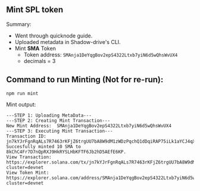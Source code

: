 ## Mint SPL token

Summary:
- Went through quicknode guide.
- Uploaded metadata in Shadow-drive's CLI.
- Mint **SMA** Token
  - Token address: `SMAnja1DeYqgBov2epS4322Ltxb7yiN6d5wQhsWvUX4`
  - decimals = 3

## Command to run Minting (Not for re-run):

`npm run mint`

Mint output:
```
---STEP 1: Uploading MetaData---
---STEP 2: Creating Mint Transaction---
New Mint Address:  SMAnja1DeYqgBov2epS4322Ltxb7yiN6d5wQhsWvUX4
---STEP 3: Executing Mint Transaction---
Transaction ID:  jn7kYJrFgnRqALs7R7463rKFjZ6trgUU7bA8W9dM1zWDzPqchQ1dDqiRAP75iLk1aYCJ4qXhsvuk1mq89FNCVkN
Succesfully minted 10 SMA to 8kChC4Fr7D7nQpRXJ9HkRYSLHbKFTF6Jb2hD5AEfE6KP.
View Transaction: https://explorer.solana.com/tx/jn7kYJrFgnRqALs7R7463rKFjZ6trgUU7bA8W9dM1zWDzPqchQ1dDqiRAP75iLk1aYCJ4qXhsvuk1mq89FNCVkN?cluster=devnet
View Token Mint: https://explorer.solana.com/address/SMAnja1DeYqgBov2epS4322Ltxb7yiN6d5wQhsWvUX4?cluster=devnet
```